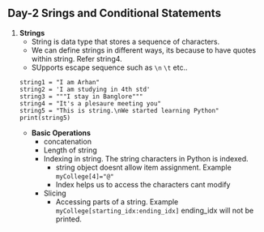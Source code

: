 ## Day-2 Srings and Conditional Statements

1. **Strings**
   - String is data type that stores a sequence of characters.
   - We can define strings in different ways, its because to have quotes within string. Refer string4.
   - SUpports escape sequence such as `\n` `\t` etc..
   ```
   string1 = "I am Arhan"
   string2 = 'I am studying in 4th std'
   string3 = """I stay in Banglore"""
   string4 = "It's a plesaure meeting you"
   string5 = "This is string.\nWe started learning Python"
   print(string5)
   ```
   - **Basic Operations**
     - concatenation
     - Length of string
     - Indexing in string. The string characters in Python is indexed.
       - string object doesnt allow item assignment. Example `myCollege[4]="@"`
       - Index helps us to access the characters cant modify
     - Slicing
       - Accessing parts of a string. Example `myCollege[starting_idx:ending_idx]` ending_idx will not be printed.
